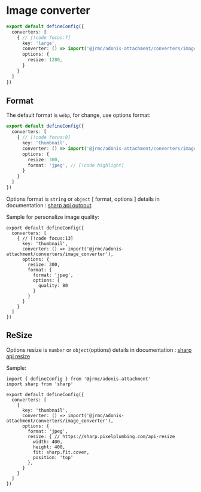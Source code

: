 # Image converter

```typescript
export default defineConfig({
  converters: [
    { // [!code focus:7]
      key: 'large',
      converter: () => import('@jrmc/adonis-attachment/converters/image_converter'), 
      options: {
        resize: 1280,
      }
    }
  ]
})
```

## Format

The default format is `webp`, for change, use options format: 

```typescript
export default defineConfig({
  converters: [
    { // [!code focus:8]
      key: 'thumbnail',
      converter: () => import('@jrmc/adonis-attachment/converters/image_converter'),
      options: {
        resize: 300,
        format: 'jpeg', // [!code highlight]
      }
    }
  ]
})
```

Options format is `string` or `object` [ format,  options ] details in documentation : [sharp api outpout](https://sharp.pixelplumbing.com/api-output#toformat)


Sample for personalize image quality: 

```typescript{8-13}
export default defineConfig({
  converters: [
    { // [!code focus:13]
      key: 'thumbnail',
      converter: () => import('@jrmc/adonis-attachment/converters/image_converter'),
      options: {
        resize: 300,
        format: {
          format: 'jpeg',
          options: {
            quality: 80
          }
        }
      }
    }
  ]
})
```

## ReSize

Options resize is `number` or `object`(options) details in documentation : [sharp api resize](https://sharp.pixelplumbing.com/api-resize)

Sample:

```typescript{11-16}
import { defineConfig } from '@jrmc/adonis-attachment'
import sharp from 'sharp'

export default defineConfig({
  converters: [
    {
      key: 'thumbnail',
      converter: () => import('@jrmc/adonis-attachment/converters/image_converter'),
      options: {
        format: 'jpeg',
        resize: { // https://sharp.pixelplumbing.com/api-resize
          width: 400,
          height: 400,
          fit: sharp.fit.cover,
          position: 'top'
        },
      }
    }
  ]
})
```





